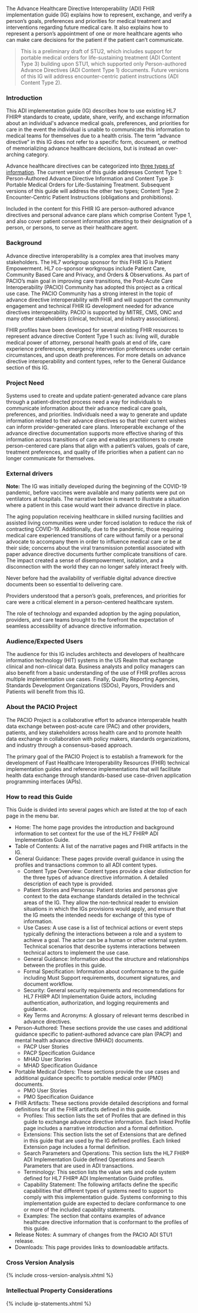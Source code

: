 The Advance Healthcare Directive Interoperability (ADI) FHIR implementation guide (IG) explains how to represent, exchange, and verify a person’s goals, preferences and priorities for medical treatment and interventions regarding future medical care. It also explains how to represent a person’s appointment of one or more healthcare agents who can make care decisions for the patient if the patient can’t communicate. 

<blockquote class="stu-note">
    <p>
    This is a preliminary draft of STU2, which includes support for portable medical orders for life-sustaining treatment (ADI Content Type 3) building upon STU1, which supported only Person-authored Advance Directives (ADI Content Type 1) documents. Future versions of this IG will address encounter-centric patient instructions (ADI Content Type 2).
    </p>
</blockquote>

### Introduction 
<p>
This ADI implementation guide (IG) describes how to use existing HL7 FHIR® standards to create, update, share, verify, and exchange information about an individual's advance medical goals, preferences, and priorities for care in the event the individual is unable to communicate this information to medical teams for themselves due to a health crisis. The term “advance directive” in this IG does not refer to a specific form, document, or method of memorializing advance healthcare decisions, but is instead an over-arching category.
</p>

<p>
Advance healthcare directives can be categorized into <a href="content_type_overview.html#adi-content-types">three types of information</a>. The current version of this guide addresses Content Type 1: Person-Authored Advance Directive Information and Content Type 3:  Portable Medical Orders for Life-Sustaining Treatment. Subsequent versions of this guide will address the other two types; Content Type 2: Encounter-Centric Patient Instructions (obligations and prohibitions).
</p>
<p>
Included in the content for this FHIR IG are person-authored advance directives and personal advance care plans which comprise Content Type 1, and also cover patient consent information attesting to their designation of a person, or persons, to serve as their healthcare agent. 
</p>

<!-- Removed. Kept for review before ballot
<p>
This initial version defines the minimum conformance requirements for digital representation and exchange of person-authored advance directives and personal advance care plans (e.g. a person’s advance medical treatment and intervention goals, preferences and priorities,  regarding potential future medical care in the event the individual becomes a patient and cannot speak for himself or herself. The intervention preferences may be conditional upon a specific health condition or physical situation. It also defines minimum conformance for the representation of patient consent for the appointment of a healthcare agent or agents, and consent to share advance directive information.
</p>
<p>
A subsequent version of this IG will define the minimum conformance requirements for digital representation and exchange of practitioner-authored encounter-centric patient instructions regarding medical treatment and intervention preferences and priorities that are immediate and apply to the current encounter.
</p>
<p>
A subsequent version of this IG will define the minimum conformance requirements for digital representation and exchange of practitioner-authored advance medical treatment orders. The representation creates a portable record of medical orders regarding specific aspects of life-sustaining medical treatments a patient does or does not want to receive, which could be performed during a potential future medical care event if the patient were to require life-sustaining medical interventions due to a health crisis or emergency. These orders include instructions commonly found in portable medical orders for life-sustaining treatments and may include other orders such as but not limited to Do Not Hospitalize and Do Not Intubate orders.
</p>
-->

### Background

Advance directive interoperability is a complex area that involves many stakeholders. The HL7 workgroup sponsor for this FHIR IG is Patient Empowerment. HL7 co-sponsor workgroups include Patient Care, Community Based Care and Privacy, and Orders & Observations. As part of PACIO’s main goal in improving care transitions, the Post-Acute Care Interoperability (PACIO) Community has adopted this project as a critical use case. The PACIO Community has a strong interest in the topic of advance directive interoperability with FHIR and will support the community engagement and technical FHIR IG development needed for advance directives interoperability. PACIO is supported by MITRE, CMS, ONC and many other stakeholders (clinical, technical, and industry associations).

FHIR profiles have been developed for several existing FHIR resources to represent advance directive Content Type 1 such as: living will, durable medical power of attorney, personal health goals at end of life, care experience preferences, emergency intervention preferences under certain circumstances, and upon death preferences. For more details on advance directive interoperability and content types, refer to the General Guidance section of this IG.

### Project Need
<p>
Systems used to create and update patient-generated advance care plans through a patient-directed process need a way for individuals to communicate information about their advance medical care goals, preferences, and priorities. Individuals need a way to generate and update information related to their advance directives so that their current wishes can inform provider-generated care plans. Interoperable exchange of the advance directive documentation supports more effective sharing of this information across transitions of care and enables practitioners to create person-centered care plans that align with a patient’s values, goals of care, treatment preferences, and quality of life priorities when a patient can no longer communicate for themselves.
</p>

### External drivers

**Note:** The IG was initially developed during the beginning of the COVID-19 pandemic, before vaccines were available and many patients were put on ventilators at hospitals. The narrative below is meant to illustrate a situation where a patient in this case would want their advance directive in place.

The aging population receiving healthcare in skilled nursing facilities and assisted living communities were under forced isolation to reduce the risk of contracting COVID-19. Additionally, due to the pandemic, those requiring medical care  experienced transitions of care without family or a personal advocate to accompany them in order to influence medical care or be at their side; concerns about the viral transmission potential associated with paper advance directive documents further complicate transitions of care. The impact created a sense of disempowerment, isolation, and a disconnection with the world they can no longer safely interact freely with.

<p>
Never before had the availability of verifiable digital advance directive documents been so essential to delivering care.
</p>
<p>
Providers understood that a person’s goals, preferences, and priorities for care were a critical element in a person-centered healthcare system.
</p>
<p>
The role of technology and expanded adoption by the aging population, providers, and care teams brought to the forefront the expectation of seamless accessibility of advance directive information.
</p>

### Audience/Expected Users
<p>
The audience for this IG includes architects and developers of healthcare information technology (HIT) systems in the US Realm that exchange clinical and non-clinical data. Business analysts and policy managers can also benefit from a basic understanding of the use of FHIR profiles across multiple implementation use cases. Finally, Quality Reporting Agencies, Standards Development Organizations (SDOs), Payors, Providers and Patients will benefit from this IG.
</p>

### About the PACIO Project
<p>
The PACIO Project is a collaborative effort to advance interoperable health data exchange between post-acute care (PAC) and other providers, patients, and key stakeholders across health care and to promote health data exchange in collaboration with policy makers, standards organizations, and industry through a consensus-based approach.
</p>
<p>
The primary goal of the PACIO Project is to establish a framework for the development of Fast Healthcare Interoperability Resources (FHIR) technical implementation guides and reference implementations that will facilitate health data exchange through standards-based use case-driven application programming interfaces (APIs).
</p>


### How to read this Guide
This Guide is divided into several pages which are listed at the top of each page in the menu bar.
<ul>
    <li>Home: The home page provides the introduction and background information to set context for the use of the HL7 FHIR® ADI Implementation Guide.</li>
    <li>Table of Contents: A list of the narrative pages and FHIR artifacts in the IG.</li>
    <li>General Guidance: These pages provide overall guidance in using the profiles and transactions common to all ADI content types. 
        <ul>
            <li>Content Type Overview: Content types provide a clear distinction for the three types of advance directive information. A detailed description of each type is provided.</li>
            <li>Patient Stories and Personas: Patient stories and personas give context to the data exchange standards detailed in the technical areas of the IG. They allow the non-technical reader to envision situations in which the IGs provisions would apply, and ensure that the IG meets the intended needs for exchange of this type of information.</li>
            <li>Use Cases: A use case is a list of technical actions or event steps typically defining the interactions between a role and a system to achieve a goal. The actor can be a human or other external system. Technical scenarios that describe systems interactions between technical actors to implement the use case.</li>
            <li>General Guidance: Information about the structure and relationships between the profiles in this guide.</li>
            <li>Formal Specification: Information about conformance to the guide including Must Support requirements, document signatures, and document workflow.</li>
            <li>Security: General security requirements and recommendations for HL7 FHIR® ADI Implementation Guide actors, including authentication, authorization, and logging requirements and guidance.</li>
            <li>Key Terms and Acronyms: A glossary of relevant terms described in advance directives.</li>
        </ul>
    </li>
    <li>Person-Authored: These sections provide the use cases and additional guidance specific to patient-authored advance care plan (PACP) and mental health advance directive (MHAD) documents.
        <ul>
            <li>PACP User Stories</li>
            <li>PACP Specification Guidance</li>
            <li>MHAD User Stories</li>
            <li>MHAD Specification Guidance</li>
        </ul>
    </li>
    <li>Portable Medical Orders: These sections provide the use cases and additional guidance specific to portable medical order (PMO) documents.
        <ul>
            <li>PMO User Stories</li>
            <li>PMO Specification Guidance</li>
        </ul>
    </li>
    <li>FHIR Artifacts: These sections provide detailed descriptions and formal definitions for all the FHIR artifacts defined in this guide.
        <ul>
            <li>Profiles: This section lists the set of Profiles that are defined in this guide to exchange advance directive information. Each linked Profile page includes a narrative introduction and a formal definition.</li>
            <li>Extensions: This section lists the set of Extensions that are defined in this guide that are used by the IG defined profiles. Each linked Extension  page includes a formal definition.</li>
            <li>Search Parameters and Operations: This section lists the HL7 FHIR® ADI Implementation Guide defined Operations and Search Parameters that are used in ADI transactions.</li>
            <li>Terminology: This section lists the value sets and code system defined for HL7 FHIR® ADI Implementation Guide profiles.</li>
            <li>Capability Statement: The following artifacts define the specific capabilities that different types of systems need to support to comply with this implementation guide. Systems conforming to this implementation guide are expected to declare conformance to one or more of the included capability statements.</li>
            <li>Examples: The section that contains examples of advance healthcare directive information that is conformant to the profiles of this guide.</li>
        </ul>
    </li>
    <li>Release Notes: A summary of changes from the PACIO ADI STU1 release.</li>
    <li>Downloads: This page provides links to downloadable artifacts.</li>
</ul>

### Cross Version Analysis

{% include cross-version-analysis.xhtml %}

### Intellectual Property Considerations

{% include ip-statements.xhtml %}

